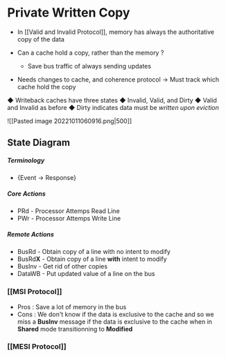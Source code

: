 # Private Written Copy
- In [[Valid and Invalid Protocol]], memory has always the authoritative copy of the data

- Can a cache hold a copy, rather than the memory ?
	- Save bus traffic of always sending updates
- Needs changes to cache, and coherence protocol
	-> Must track which cache hold the copy

◆ Writeback caches have three states
	◆ Invalid, Valid, and Dirty
	◆ Valid and Invalid as before
	◆ Dirty indicates data must be *written upon eviction*

![[Pasted image 20221011060916.png|500]]

## State Diagram
##### Terminology 
- {Event -> Response}
##### Core Actions
- PRd - Processor Attemps Read Line
- PWr - Processor Attemps Write Line
##### Remote Actions
- BusRd - Obtain copy of a line with no intent to modify
- BusRd**X** - Obtain copy of a line **with** intent to modify
- BusInv - Get rid of other copies
- DataWB - Put updated value of a line on the bus

### [[MSI Protocol]]
- Pros : Save a lot of memory in the bus
- Cons : We don't know if the data is exclusive to the cache and so we miss a **BusInv** message if the data is exclusive to the cache when in **Shared** mode transitionning to **Modified** 

### [[MESI Protocol]]
